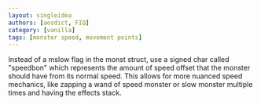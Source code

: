 ```yaml
---
layout: singleidea
authors: [aosdict, FIQ]
category: [vanilla]
tags: [monster speed, movement points]
---
```

Instead of a mslow flag in the monst struct, use a signed char called "speedbon" which represents the amount of speed offset that the monster should have from its normal speed. This allows for more nuanced speed mechanics, like zapping a wand of speed monster or slow monster multiple times and having the effects stack.
